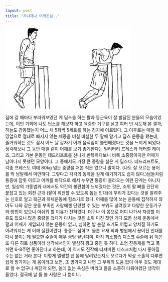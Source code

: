 ```yaml
---
layout: post
title: "자나깨나 어깨조심.."
---
```


![image](/assets/images/973d1d25bc88b90202582e3187414907.jpg)



짐에 갈 때마다 부러워보였던 게 딥스를 하는 팔과 등근육이 잘 발달된 분들의 모습이었는데, 이번 기회에 나도 딥스를 해보자 하고 육중한 거구를 싣고 여러 번 시도해 본 결과, 하늘도 감동했는지 어느 새 5회씩 5세트를 하는 경지에 이르렀다. 그 이후로는 매일 워밍업으로 절대로 빠지지 않는 체중을 비실 비실한 두 팔에 맡기고 딥스 운동을 했는데, 즐거워하는 것도 잠시 어느 날 갑자기 어깨 움직임이 불편해졌다는 것을 느끼게 되었다. 생각해보니 그 동안 매일 같이 어깨를 보기 좋게한다는 밀리터리 프레스와 래터럴 래이즈, 그리고 기본 운동인 데드리프트를 신나게 반복하다보니 비록 소중량이지만 어깨가 남아나지 못했던 모양이다. 그 중에서도 가장 큰 중량을 실은 게 딥스다. 데드리프트도, 각종 프레스도 여태 80kg 넘는 중량을 쳐본 적은 없으니 말이다. (나도 잘 모르는 용어를 막 남발해서 미안하다. 그렇다고 각각의 동작을 길게 얘기하기도 쉽지 않다.)남들처럼 통증에 잠못 이루고 어깨를 바닥으로 해서 누우면 통증이 올라오는 이런 단계는 아니지만, 일상의 가동범위 내에서도 약간의 불편함이 느껴졌다는 것은, 소위 팔 뼈를 단단히 붙잡고 있는 회전 근개 (팔이 회전할 수 있도록 돕는 인대)에 무리가 갔다는 것을 알려주는 신호로 알고 복근과 하체운동에 힘쓰기로 했다. 어깨를 많이 쓰는 운동에 집착하지 않아도 나와 같은 운동 부족인 사람에겐 단련할 수 있는 부위도 널려있고 다양한 운동기구와 방법이 있으니 아쉬워 할 이유가 전혀없다. 더구나 이 몸으로 어디 나가서 자랑할 이유도 없으니 많은 중량을 쳤다가 다치는 것은 소위 미친 짓인 거다.모든 상체 운동에서 팔과 어깨가 개입되지 않는 운동이 없고, 심하면 밥 숟갈 뜨기도 어렵고 양치질 하기도 어려워지는 게 어깨 질환이란다. 통증도 심하고. 물론 요새 외과 병원에서 끊어진 인대를 다시 붙이는데 필요한 수술이 매우 금방 끝난다며, 마치 최소침습 디스크 수술에 뒤 이은 또 다른 히트 상품이라 생각해서인지 열심히 광고 중인 듯 하다. 소염 진통제를 먹고 푹쉬면 6-8주면 좋아진다고 하는데, 이 역시도 진작에 터져버린 디스크처럼 다시 좋아질 수는 없는 거라 본다. 이렇게 멀쩡할 땐 몸에 달려있는지도 모르다가 막상 소홀히 다루면 쉽게 망가지는 게 몸이라고 보면, 또 망가지고 나면 그 부위의 도움 없이 아무 것도 제대로 할 수 없구나 깨닫게 되면, 쓸데 없는 욕심은 버리고 몸을 소중히 다뤄야겠단 생각이 들었다. 결국에 날 돌 볼 사람은 나 뿐이니.

